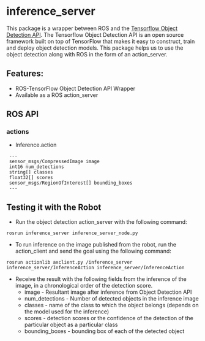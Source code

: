# inference_server

This package is a wrapper between ROS and the [Tensorflow Object Detection API](https://github.com/tensorflow/models/tree/master/research/object_detection). The Tensorflow Object Detection API is an open source framework built on top of TensorFlow that makes it easy to construct, train and deploy object detection models. This package helps us to use the object detection along with ROS in the form of an action_server. 

## Features:
   * ROS-TensorFlow Object Detection API Wrapper
   * Available as a ROS action_server

## ROS API
### actions
   * Inference.action
   
   ```
	---
	sensor_msgs/CompressedImage image
	int16 num_detections
	string[] classes
	float32[] scores
	sensor_msgs/RegionOfInterest[] bounding_boxes
	---
   ```

## Testing it with the Robot 
  * Run the object detection action_server with the following command:
 ```
rosrun inference_server inference_server_node.py
 ```
  * To run inference on the image published from the robot, run the action_client and send the goal using the following command:
```
rosrun actionlib axclient.py /inference_server inference_server/InferenceAction inference_server/InferenceAction
```
  * Receive the result with the following fields from the inference of the image, in a chronological order of the detection score.
	* image - Resultant image after inference from Object Detection API
	* num_detections - Number of detected objects in the inference image
	* classes - name of the class to which the object belongs (depends on the model used for the inference)
	* scores - detection scores or the confidence of the detection of the particular object as a particular class
	* bounding_boxes - bounding box of each of the detected object


